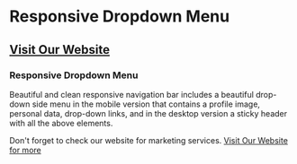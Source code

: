 # Responsive Dropdown Menu
## [Visit Our Website](https://socialtribe.xyz/)
### Responsive Dropdown Menu
Beautiful and clean responsive navigation bar includes a beautiful drop-down side menu in the mobile version that contains a profile image, personal data, drop-down links, and in the desktop version a sticky header with all the above elements.

Don't forget to check our website for marketing services.
[Visit Our Website for more](https://socialtribe.xyz/)
